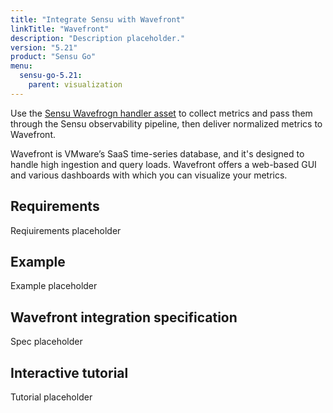 ```yaml
---
title: "Integrate Sensu with Wavefront"
linkTitle: "Wavefront"
description: "Description placeholder."
version: "5.21"
product: "Sensu Go"
menu:
  sensu-go-5.21:
    parent: visualization
---
```


Use the [Sensu Wavefrogn handler asset][1] to collect metrics and pass them through the Sensu observability pipeline, then deliver normalized metrics to Wavefront.

Wavefront is VMware’s SaaS time-series database, and it's designed to handle high ingestion and query loads.
Wavefront offers a web-based GUI and various dashboards with which you can visualize your metrics. 

## Requirements

Reqiuirements placeholder

## Example

Example placeholder

## Wavefront integration specification

Spec placeholder

## Interactive tutorial

Tutorial placeholder


[1]: https://bonsai.sensu.io/assets/sensu/sensu-wavefront-handler
